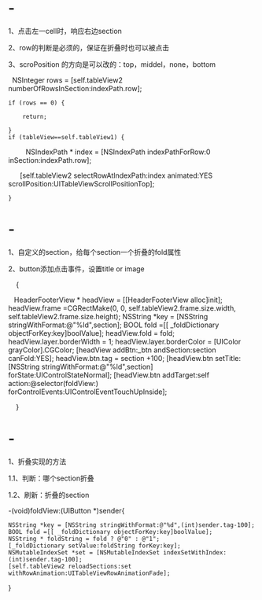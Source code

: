 # -
1、点击左一cell时，响应右边section

2、row的判断是必须的，保证在折叠时也可以被点击

3、scroPosition 的方向是可以改的：top，middel，none，bottom

    NSInteger rows = [self.tableView2 numberOfRowsInSection:indexPath.row];
    
    if (rows == 0) {
    
        return;
        
    }
    if (tableView==self.tableView1) {
    
          NSIndexPath * index = [NSIndexPath indexPathForRow:0 inSection:indexPath.row];
          
         [self.tableView2 selectRowAtIndexPath:index animated:YES scrollPosition:UITableViewScrollPositionTop];
         
    }
    
# -
1、自定义的section，给每个section一个折叠的fold属性

2、button添加点击事件，设置title or image

     {
     
    HeaderFooterView * headView = [[HeaderFooterView alloc]init];
    headView.frame =CGRectMake(0, 0, self.tableView2.frame.size.width, self.tableView2.frame.size.height);
    NSString *key = [NSString stringWithFormat:@"%ld",section];
    BOOL fold =[[ _foldDictionary objectForKey:key]boolValue];
    headView.fold = fold;
    headView.layer.borderWidth = 1;
    headView.layer.borderColor = [UIColor grayColor].CGColor;
    [headView addBtn:_btn andSection:section canFold:YES];
    headView.btn.tag = section +100;
    [headView.btn setTitle:[NSString stringWithFormat:@"%ld",section] forState:UIControlStateNormal];
    [headView.btn addTarget:self action:@selector(foldView:) forControlEvents:UIControlEventTouchUpInside];
    
    
    }
    
# -

1、折叠实现的方法

1.1、判断：哪个section折叠

1.2、刷新：折叠的section

-(void)foldView:(UIButton *)sender{

    NSString *key = [NSString stringWithFormat:@"%d",(int)sender.tag-100];
    BOOL fold =[[ _foldDictionary objectForKey:key]boolValue];
    NSString * foldString = fold ? @"0" : @"1";
    [_foldDictionary setValue:foldString forKey:key];
    NSMutableIndexSet *set = [NSMutableIndexSet indexSetWithIndex:(int)sender.tag-100];
    [self.tableView2 reloadSections:set withRowAnimation:UITableViewRowAnimationFade];  
    
}
